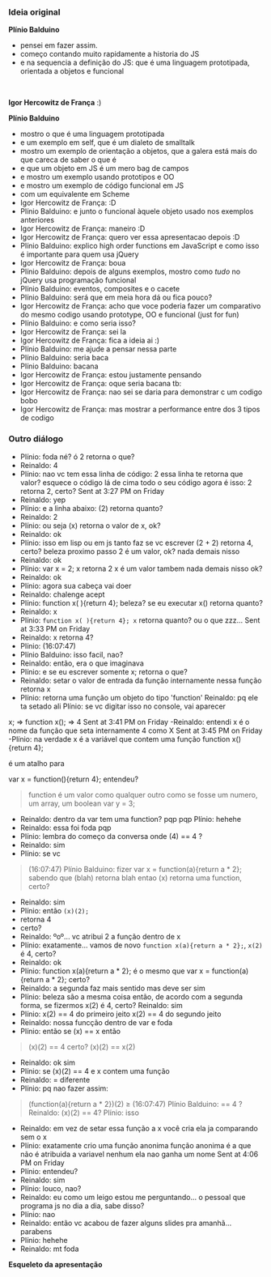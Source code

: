 ### Ideia original

 **Plínio Balduino**
 - pensei em fazer assim.
 - começo contando muito rapidamente a historia do JS
 - e na sequencia a definição do JS: que é uma linguagem prototipada, orientada a objetos e funcional

 <br>

**Igor Hercowitz de França** :)

**Plínio Balduino**
 - mostro o que é uma linguagem prototipada
 - e um exemplo em self, que é um dialeto de smalltalk
 - mostro um exemplo de orientação a objetos, que a galera está mais do que careca de saber o que é
 - e que um objeto em JS é um mero bag de campos
 - e mostro um exemplo usando prototipos e OO
 - e mostro um exemplo de código funcional em JS
 - com um equivalente em Scheme
 - Igor Hercowitz de França: :D
 - Plínio Balduino: e junto o funcional àquele objeto usado nos exemplos anteriores
 - Igor Hercowitz de França: maneiro :D
 - Igor Hercowitz de França: quero ver essa apresentacao depois :D
 - Plínio Balduino: explico high order functions em JavaScript e como isso é importante para quem usa jQuery
 - Igor Hercowitz de França: boua
 - Plínio Balduino: depois de alguns exemplos, mostro como *tudo* no jQuery usa programação funcional
 - Plínio Balduino: eventos, composites e o cacete
 - Plínio Balduino: será que em meia hora dá ou fica pouco?
 - Igor Hercowitz de França: acho que voce poderia fazer um comparativo do mesmo codigo usando prototype, OO e funcional (just for fun)
 - Plínio Balduino: e como seria isso?
 - Igor Hercowitz de França: sei la
 - Igor Hercowitz de França: fica a ideia ai :)
 - Plínio Balduino: me ajude a pensar nessa parte
 - Plínio Balduino: seria baca
 - Plínio Balduino: bacana
 - Igor Hercowitz de França: estou justamente pensando
 - Igor Hercowitz de França: oque seria bacana tb:
 - Igor Hercowitz de França: nao sei se daria para demonstrar c um codigo bobo
 - Igor Hercowitz de França: mas mostrar a performance entre dos 3 tipos de codigo

### Outro diálogo

- Plínio: foda né?
ó
2 retorna o que?
- Reinaldo: 4
- Plínio: nao
vc tem essa linha de código:
2
essa linha te retorna que valor?
esquece o código lá de cima
todo o seu código agora é isso:
2
retorna 2, certo?
Sent at 3:27 PM on Friday
- Reinaldo: yep
- Plínio: e a linha abaixo:
(2)
retorna quanto?
- Reinaldo: 2
- Plínio: ou seja
(x) retorna o valor de x, ok?
- Reinaldo: ok
- Plínio: isso em lisp ou em js
tanto faz
se vc escrever
(2 + 2)
retorna 4, certo?
beleza
proximo passo
2 é um valor, ok?
nada demais nisso
- Reinaldo: ok
- Plínio: var x = 2;
x retorna 2
x é um valor
tambem nada demais nisso
ok?
- Reinaldo: ok
- Plínio: agora sua cabeça vai doer
- Reinaldo: chalenge acept
- Plínio: function x( ){return 4};
beleza?
se eu executar
x()
retorna quanto?
- Reinaldo: x
- Plínio: ``function x( ){return 4};
x`` retorna quanto? ou o que zzz...
Sent at 3:33 PM on Friday
- Reinaldo: x retorna 4?
- Plínio:
(16:07:47) 
- Plínio Balduino: isso
facil, nao?
- Reinaldo: então, era o que imaginava
- Plínio: e se eu escrever somente
x;
retorna o que?
- Reinaldo: setar o valor de entrada da função internamente nessa função
retorna x
- Plínio: retorna uma função
um objeto do tipo 'function'
Reinaldo: pq ele ta setado ali
Plínio: se vc digitar isso no console, vai aparecer

x;
=> function
x();
=> 4
Sent at 3:41 PM on Friday
-Reinaldo: entendi
x é o nome da função que seta internamente 4 como X
Sent at 3:45 PM on Friday
-Plínio: na verdade
x é a variável que contem uma função
function x(){return 4};

é um atalho para

var x = function(){return 4};
entendeu?
> function é um valor como qualquer outro
como se fosse um numero, um array, um boolean
var y = 3;
- Reinaldo: dentro da var tem uma function?
pqp
pqp
Plínio: hehehe
- Reinaldo: essa foi foda
pqp
- Plínio: lembra do começo da conversa
onde (4) == 4 ?
- Reinaldo: sim
- Plínio: se vc
> (16:07:47) Plínio Balduino: fizer
> var x = function(a){return a * 2};
> sabendo que (blah) retorna blah
> entao
> (x) retorna uma function, certo?
- Reinaldo: sim
- Plínio: então ``(x)(2);``
- retorna 4
- certo?
- Reinaldo: ºoº... vc atribui 2 a função dentro de x
- Plínio: exatamente... vamos de novo ``function x(a){return a * 2};``, ``x(2)`` é 4, certo?
- Reinaldo: ok
- Plínio: function x(a){return a * 2};
é o mesmo que
var x = function(a){return a * 2};
certo?
- Reinaldo: a segunda faz mais sentido mas deve ser sim
- Plínio: beleza
são a mesma coisa
então, de acordo com a segunda forma, se fizermos
x(2) é 4, certo?
Reinaldo: sim
- Plínio: x(2) == 4 do primeiro jeito
x(2) == 4 do segundo jeito
- Reinaldo: nossa
funcção dentro de var e foda
- Plínio: então
se (x) == x
então
> (x)(2) == 4
> certo?
> (x)(2) == x(2)
- Reinaldo: ok
sim
- Plínio: se (x)(2) == 4
e x contem uma função
- Reinaldo: =
diferente
- Plínio: pq nao fazer assim:
> (function(a){return a * 2})(2)
≥ (16:07:47) Plínio Balduino: == 4 ?
Reinaldo: (x)(2) == 4?
Plínio: isso
- Reinaldo: em vez de setar essa função a x
você cria ela ja comparando sem o x
- Plínio: exatamente
crio uma função anonima
função anonima é a que não é atribuida a variavel nenhum
ela nao ganha um nome
Sent at 4:06 PM on Friday
- Plínio: entendeu?
- Reinaldo: sim
- Plínio: louco, nao?
- Reinaldo: eu como um leigo estou me perguntando... o pessoal que programa js no dia a dia, sabe disso?
- Plínio: nao
- Reinaldo: então vc acabou de fazer alguns slides pra amanhã... parabens
- Plínio: hehehe
- Reinaldo: mt foda

**Esqueleto da apresentação**
